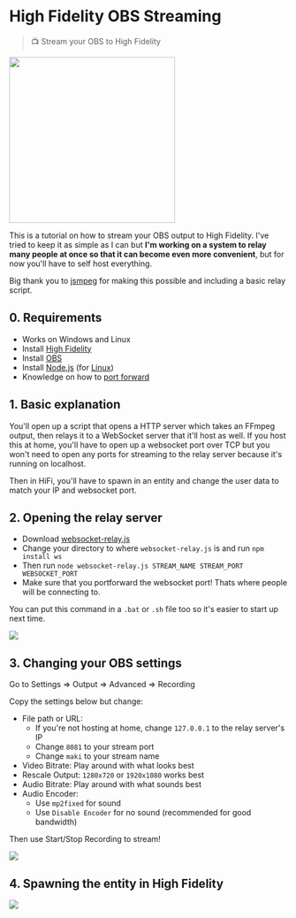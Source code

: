 # High Fidelity OBS Streaming
> 📺 Stream your OBS to High Fidelity

<img height="300" src="https://raw.githubusercontent.com/makitsune/hifi-obs-streaming/master/README/screenshot.jpg"/>

This is a tutorial on how to stream your OBS output to High Fidelity. I've tried to keep it as simple as I can but **I'm working on a system to relay many people at once so that it can become even more convenient**, but for now you'll have to self host everything.

Big thank you to [jsmpeg](https://github.com/phoboslab/jsmpeg) for making this possible and including a basic relay script.

## 0. Requirements 

- Works on Windows and Linux
- Install [High Fidelity](https://highfidelity.com)
- Install [OBS](https://obsproject.com)
- Install [Node.js](https://nodejs.org/en) (for [Linux](https://nodejs.org/en/download/package-manager))
- Knowledge on how to [port forward](https://portforward.com/router.htm)

## 1. Basic explanation

You'll open up a script that opens a HTTP server which takes an FFmpeg output, then relays it to a WebSocket server that it'll host as well. If you host this at home, you'll have to open up a websocket port over TCP but you won't need to open any ports for streaming to the relay server because it's running on localhost.

Then in HiFi, you'll have to spawn in an entity and change the user data to match your IP and websocket port.

## 2. Opening the relay server

- Download [websocket-relay.js](https://raw.githubusercontent.com/phoboslab/jsmpeg/master/websocket-relay.js)
- Change your directory to where `websocket-relay.js` is and run `npm install ws`
- Then run `node websocket-relay.js STREAM_NAME STREAM_PORT WEBSOCKET_PORT`
- Make sure that you portforward the websocket port! Thats where people will be connecting to.

You can put this command in a `.bat` or `.sh` file too so it's easier to start up next time.

<img src="https://raw.githubusercontent.com/makitsune/hifi-obs-streaming/master/README/step_02.png"/>

## 3. Changing your OBS settings

Go to Settings => Output => Advanced => Recording 

Copy the settings below but change:

- File path or URL:
	- If you're not hosting at home, change `127.0.0.1` to the relay server's IP
	- Change `8081` to your stream port 
	- Change `maki` to your stream name
- Video Bitrate: Play around with what looks best
- Rescale Output: `1280x720` or `1920x1080` works best
- Audio Bitrate:  Play around with what sounds best
- Audio Encoder:
	- Use `mp2fixed` for sound
	- Use `Disable Encoder` for no sound (recommended for good bandwidth)

Then use Start/Stop Recording to stream!

<img src="https://raw.githubusercontent.com/makitsune/hifi-obs-streaming/master/README/step_03.png"/>

## 4. Spawning the entity in High Fidelity



<img src="https://raw.githubusercontent.com/makitsune/hifi-obs-streaming/master/README/step_04.png"/>